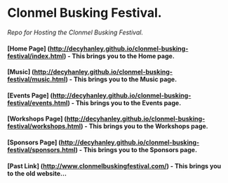 # Clonmel Busking Festival.

*Repo for Hosting the Clonmel Busking Festival.*

#### [Home Page] (http://decyhanley.github.io/clonmel-busking-festival/index.html) - This brings you to the Home page.

#### [Music] (http://decyhanley.github.io/clonmel-busking-festival/music.html) - This brings you to the Music page.

#### [Events Page] (http://decyhanley.github.io/clonmel-busking-festival/events.html) - This brings you to the Events page.

#### [Workshops Page] (http://decyhanley.github.io/clonmel-busking-festival/workshops.html) - This brings you to the Workshops page.

#### [Sponsors Page] (http://decyhanley.github.io/clonmel-busking-festival/sponsors.html) - This brings you to the Sponsors page.

#### [Past Link] (http://www.clonmelbuskingfestival.com/) - This brings you to the old website...
